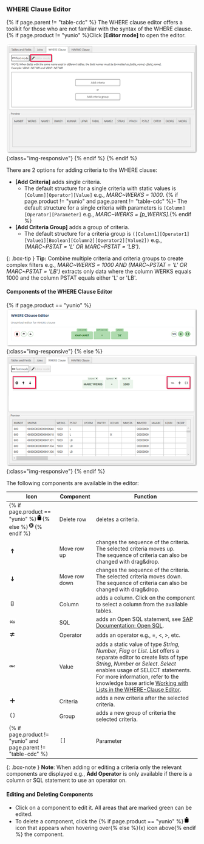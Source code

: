 
### WHERE Clause Editor

{% if page.parent != "table-cdc" %}
The WHERE clause editor offers a toolkit for those who are not familiar with the syntax of the WHERE clause.<br>
{% if page.product != "yunio" %}Click **[Editor mode]** to open the editor. 

![WHERE-Clause-Builder-01](/img/content/where-clause-builder.png){:class="img-responsive"}
{% endif %} {% endif %}

There are 2 options for adding criteria to the WHERE clause:
- **[Add Criteria]** adds single criteria. <br>
	- The default structure for a single criteria with static values is `[Column][Operator][Value]` e.g., *MARC~WERKS = 1000*.
	{% if page.product != "yunio" and page.parent != "table-cdc" %}- The default structure for a single criteria with parameters is `[Column][Operator][Parameter]` e.g., *MARC~WERKS = [p_WERKS]*.{% endif %}
- **[Add Criteria Group]** adds a group of criteria.
	- The default structure for a criteria group is `([Column1][Operator1][Value1][Boolean][Column2][Operator2][Value2])` e.g., *(MARC~PSTAT = 'L' OR MARC~PSTAT = 'LB')*.

{: .box-tip }
**Tip:** Combine multiple criteria and criteria groups to create complex filters e.g., 
*MARC~WERKS = 1000 AND (MARC~PSTAT = 'L' OR MARC~PSTAT = 'LB')* extracts only data where the column WERKS equals 1000 and the column PSTAT equals either 'L' or 'LB'.

#### Components of the WHERE Clause Editor

{% if page.product == "yunio" %}
![WHERE-Clause-Builder-Example](/img/content/yunio/where-clause-editor.png){:class="img-responsive"}
{% else %}
![WHERE-Clause-Builder-Example](/img/content/where-clause-builder-2.png){:class="img-responsive"}
{% endif %}

The following components are available in the editor:

| Icon  | Component   | Function    | 
| ------|-------------|-------------| 
| {% if page.product == "yunio" %}![WHERE-Clause-Builder-Example](/img/content/icons/delete.png){% else %}![WHERE-Clause-Builder-Example](/img/content/icons/where-clause-delete.png){% endif %} | Delete row | deletes a criteria.|
| ![WHERE-Clause-Builder-Example](/img/content/icons/where-clause-up.png) | Move row up | changes the sequence of the criteria. The selected criteria moves up. <br>The sequence of criteria can also be changed with drag&drop. |
| ![WHERE-Clause-Builder-Example](/img/content/icons/where-clause-down.png) | Move row down | changes the sequence of the criteria. The selected criteria moves down. <br>The sequence of criteria can also be changed with drag&drop.| 
| ![WHERE-Clause-Builder-Example](/img/content/icons/where-clause-column.png) | Column    | adds a column. Click on the component to select a column from the available tables. | 
| ![WHERE-Clause-Builder-Example](/img/content/icons/where-clause-sql.png)| SQL       |  adds an Open SQL statement, see [SAP Documentation: Open SQL](https://help.sap.com/doc/abapdocu_750_index_htm/7.50/en-us/abenopensql.htm).      |  
| ![WHERE-Clause-Builder-Example](/img/content/icons/where-clause-operator.png)| Operator  | adds an operator e.g., =, <, >, etc. |  
| ![WHERE-Clause-Builder-Example](/img/content/icons/where-clause-add-literal.png) | Value | adds a static value of type *String*, *Number*, *Flag* or *List*. *List* offers a separate editor to create lists of type *String*, *Number* or *Select*. *Select* enables usage of SELECT statements. For more information, refer to the knowledge base article [Working with Lists in the WHERE-Clause Editor](https://kb.theobald-software.com/xtract-universal/where-clause-editor-lists). |
| ![WHERE-Clause-Builder-Example](/img/content/icons/where-clause-add.png) | Criteria | adds a new criteria after the selected criteria. |
| ![WHERE-Clause-Builder-Example](/img/content/icons/where-clause-add-group.png) | Group | adds a new group of criteria the selected criteria. | 
{% if page.product != "yunio" and page.parent != "table-cdc" %}| ![WHERE-Clause-Builder-Example](/img/content/icons/where-clause-add-param.png) | Parameter | adds a previously defined runtime parameter, see [Using Runtime Parameters in the WHERE Clause Editor](#using-runtime-parameters-in-the-where-clause-editor).|{% endif %} 

{: .box-note }
**Note**: When adding or editing a criteria only the relevant components are displayed e.g., **Add Operator** is only available if there is a column or SQL statement to use an operator on.

#### Editing and Deleting Components
- Click on a component to edit it. All areas that are marked green can be edited.<br>
- To delete a component, click the {% if page.product == "yunio" %}![WHERE-Clause-Builder-Example](/img/content/icons/delete.png) icon that appears when hovering over{% else %}(x) icon above{% endif %} the component.<br>
